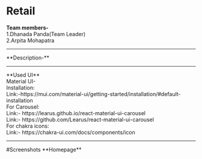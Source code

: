 # Retail
**Team members-**<br>
1.Dhanada Panda(Team Leader)<br>
2.Arpita Mohapatra
<hr>
**Description-**
<br>
<hr>
**Used UI**<br>
Material UI-<br>
Installation:<br>
Link:-https://mui.com/material-ui/getting-started/installation/#default-installation
<br>
For Carousel:<br>
Link:- https://learus.github.io/react-material-ui-carousel
<br>
Link:- https://github.com/Learus/react-material-ui-carousel
<br>
For chakra icons:<br>
Link:- https://chakra-ui.com/docs/components/icon
<br>
<hr>
#Screenshots
**Homepage**
<br>

